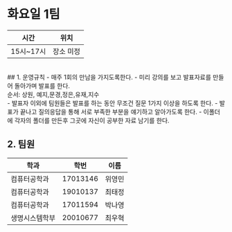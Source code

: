 # 화요일 1팀

| 시간 | 위치 |
|----------|------|
| 15시~17시 | 장소 미정 | 

<br>
## 1. 운영규칙
 - 매주 1회의 만남을 가지도록한다.  
 - 미리 강의를 보고 발표자료를 만들어 돌아가며 발표를 한다. <br>
    순서: 상원, 예지,문경,정은,유재,지수 <br>
 - 발표자 이외에 팀원들은 발표를 하는 동안 무조건 질문 1가지 이상을 하도록 한다.  
 - 발표가 끝나고 질의응답을 통해 서로 부족한 부분을 얘기하고 알아가도록 한다. 
 - 이폴더에 각자의 폴더를 만든후 그곳에 자신이 공부한 자료 남기를 한다.  
 
 
 <br>
 

## 2. 팀원
| 학과 | 학번 | 이름 |
| ---- | ---- | ---- |
| 컴퓨터공학과     |  17013146    |  위영민   |
|  컴퓨터공학과    |  19010137    |  최태정    |
|   컴퓨터공학과   |    17011594  |  박나영    |
| 생명시스템학부 |    20010677     | 최우혁 |
